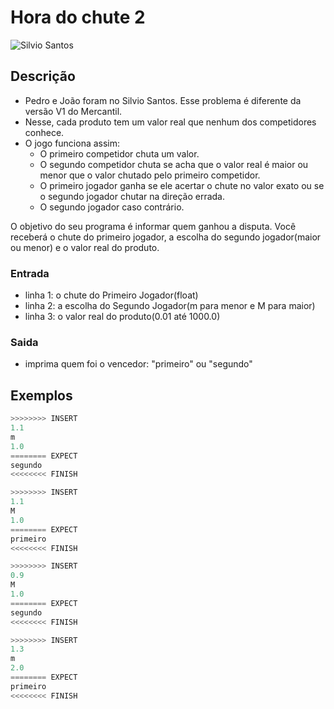 # Hora do chute 2

![Silvio Santos](https://raw.githubusercontent.com/qxcodefup/arcade/master/base/maior/cover.jpg)

## Descrição

- Pedro e João foram no Silvio Santos. Esse problema é diferente da versão V1 do Mercantil.
- Nesse, cada produto tem um valor real que nenhum dos competidores conhece.
- O jogo funciona assim:
  - O primeiro competidor chuta um valor.
  - O segundo competidor chuta se acha que o valor real é maior ou menor que o valor chutado pelo primeiro competidor.
  - O primeiro jogador ganha se ele acertar o chute no valor exato ou se o segundo jogador chutar na direção errada.
  - O segundo jogador caso contrário.

O objetivo do seu programa é informar quem ganhou a disputa. Você receberá o chute do primeiro jogador, a escolha do segundo jogador(maior ou menor) e o valor real do produto.

### Entrada

- linha 1: o chute do Primeiro Jogador(float)
- linha 2: a escolha do Segundo Jogador(m para menor e M para maior)
- linha 3: o valor real do produto(0.01 até 1000.0)

### Saida

- imprima quem foi o vencedor: "primeiro" ou "segundo"

## Exemplos

``` py
>>>>>>>> INSERT
1.1
m
1.0
======== EXPECT
segundo
<<<<<<<< FINISH
```

```py
>>>>>>>> INSERT
1.1
M
1.0
======== EXPECT
primeiro
<<<<<<<< FINISH
```

```py
>>>>>>>> INSERT
0.9
M
1.0
======== EXPECT
segundo
<<<<<<<< FINISH
```

```py
>>>>>>>> INSERT
1.3
m
2.0
======== EXPECT
primeiro
<<<<<<<< FINISH
```
